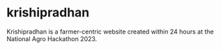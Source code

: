 # krishipradhan
Krishipradhan is a farmer-centric website created within 24 hours at the National Agro Hackathon 2023. 
